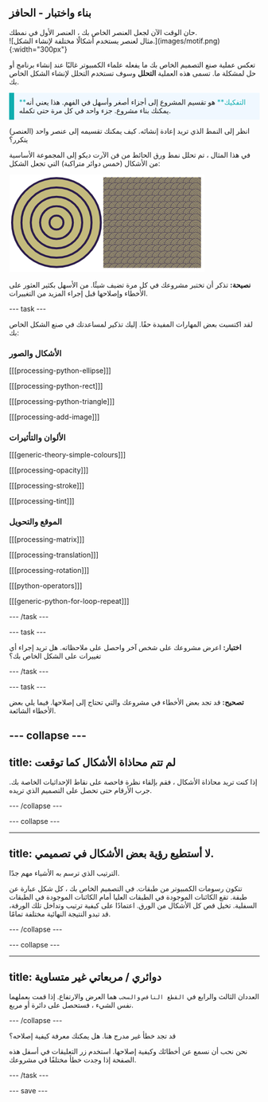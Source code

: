 ## بناء واختبار - الحافز

<div style="display: flex; flex-wrap: wrap">
<div style="flex-basis: 200px; flex-grow: 1; margin-right: 15px;">
حان الوقت الآن لجعل العنصر الخاص بك ، العنصر الأول في نمطك.
</div>
<div>
![مثال لعنصر يستخدم أشكالًا مختلفة لإنشاء الشكل.](images/motif.png){:width="300px"}
</div>
</div>

تعكس عملية صنع التصميم الخاص بك ما يفعله علماء الكمبيوتر غالبًا عند إنشاء برنامج أو حل لمشكلة ما. تسمى هذه العملية **التحلل** وسوف تستخدم التحلل لإنشاء الشكل الخاص بك.

<p style="border-left: solid; border-width:10px; border-color: #0faeb0; background-color: aliceblue; padding: 10px;"><span style="color: #0faeb0">**التفكيك**</span> هو تقسيم المشروع إلى أجزاء أصغر وأسهل في الفهم. هذا يعني أنه يمكنك بناء مشروع. جزء واحد في كل مرة حتى تكمله.</p>

انظر إلى النمط الذي تريد إعادة إنشائه. كيف يمكنك تقسيمه إلى عنصر واحد (العنصر) يتكرر؟

في هذا المثال ، تم تحلل نمط ورق الحائط من فن الآرت ديكو إلى المجموعة الأساسية من الأشكال (خمس دوائر متراكبة) التي تجعل الشكل:

![شكل واحد من خمس دوائر بجوار صورة لنمط فن ديكو كاملة مع العديد من نسخ الشكل.](images/motif-pattern.png)

**نصيحة:** تذكر أن تختبر مشروعك في كل مرة تضيف شيئًا. من الأسهل بكثير العثور على الأخطاء وإصلاحها قبل إجراء المزيد من التغييرات.

--- task ---

لقد اكتسبت بعض المهارات المفيدة حقًا. إليك تذكير لمساعدتك في صنع الشكل الخاص بك:

### الأشكال والصور

[[[processing-python-ellipse]]]

[[[processing-python-rect]]]

[[[processing-python-triangle]]]

[[[processing-add-image]]]

### الألوان والتأثيرات

[[[generic-theory-simple-colours]]]

[[[processing-opacity]]]

[[[processing-stroke]]]

[[[processing-tint]]]

### الموقع والتحويل

[[[processing-matrix]]]

[[[processing-translation]]]

[[[processing-rotation]]]

[[[python-operators]]]

[[[generic-python-for-loop-repeat]]]

--- /task ---

--- task ---

**اختبار:** اعرض مشروعك على شخص آخر واحصل على ملاحظاته. هل تريد إجراء أي تغييرات على الشكل الخاص بك؟

--- /task ---

--- task ---

**تصحيح:** قد تجد بعض الأخطاء في مشروعك والتي تحتاج إلى إصلاحها. فيما يلي بعض الأخطاء الشائعة.

--- collapse ---
---
title: لم تتم محاذاة الأشكال كما توقعت
---

إذا كنت تريد محاذاة الأشكال ، فقم بإلقاء نظرة فاحصة على نقاط الإحداثيات الخاصة بك. جرب الأرقام حتى تحصل على التصميم الذي تريده.

--- /collapse ---

--- collapse ---

---
title: لا أستطيع رؤية بعض الأشكال في تصميمي. 
---

الترتيب الذي ترسم به الأشياء مهم جدًا.

تتكون رسومات الكمبيوتر من طبقات. في التصميم الخاص بك ، كل شكل عبارة عن طبقة. تقع الكائنات الموجودة في الطبقات العليا أمام الكائنات الموجودة في الطبقات السفلية. تخيل قص كل الأشكال من الورق. اعتمادًا على كيفية ترتيب وتداخل تلك الورقة، قد تبدو النتيجة النهائية مختلفة تمامًا.

--- /collapse ---

--- collapse ---

---
title: دوائري / مربعاتي غير متساوية
---

العددان الثالث والرابع في `القطع الناقص` `والسحب` هما العرض والارتفاع. إذا قمت بعملهما نفس الشيء ، فستحصل على دائرة أو مربع.

--- /collapse ---

قد تجد خطأ غير مدرج هنا. هل يمكنك معرفة كيفية إصلاحه؟

نحن نحب أن نسمع عن أخطائك وكيفية إصلاحها. استخدم زر التعليقات في أسفل هذه الصفحة إذا وجدت خطأ مختلفًا في مشروعك.

--- /task ---

--- save ---

